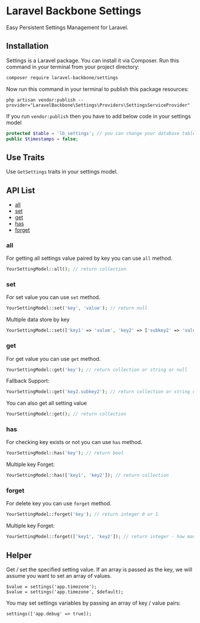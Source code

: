 # Laravel Backbone Settings
Easy Persistent Settings Management for Laravel.

## Installation

Settings is a Laravel package. You can install it via Composer. Run this command in your terminal from your project directory:

```sh
composer require laravel-backbone/settings
```
Now run this command in your terminal to publish this package resources:

```
php artisan vendor:publish --provider="LaravelBackbone\Settings\Providers\SettingsServiceProvider"
```
If you run `vendor:publish` then you have to add below code in your settings model 
```php
protected $table = 'lb_settings'; // you can change your database table name.
public $timestamps = false;
``` 

## Use Traits
Use `GetSettings` traits in your settings model.

## API List
- [all](https://github.com/LaravelBackbone/settings#all)
- [set](https://github.com/LaravelBackbone/settings#set)
- [get](https://github.com/LaravelBackbone/settings#get)
- [has](https://github.com/LaravelBackbone/settings#has)
- [forget](https://github.com/LaravelBackbone/settings#current)

### all

For getting all settings value paired by key you can use `all` method.

```php
YourSettingModel::all(); // return collection
```

### set

For set value you can use `set` method.

```php
YourSettingModel::set('key', 'value'); // return null
```
Multiple data store by key
```php
YourSettingModel::set(['key1' => 'value', 'key2' => ['subkey2' => 'value-of-subkey2'] ]); // return null
```

### get

For get value you can use `get` method.

```php
YourSettingModel::get('key'); // return collection or string or null
```
Fallback Support:
```php
YourSettingModel::get('key2.subkey2'); // return collection or string or null
```
You can also get all setting value
```php
YourSettingModel::get(); // return collection
```

### has 
For checking key exists or not you can use `has` method.

```php
YourSettingModel::has('key'); // return bool
```
Multiple key Forget:
```php
YourSettingModel::has(['key1', 'key2']); // return collection
```

### forget

For delete key you can use `forget` method.

```php
YourSettingModel::forget('key'); // return integer 0 or 1
```
Multiple key Forget:
```php
YourSettingModel::forget(['key1', 'key2']); // return integer - how many key successfully delete.
```

## Helper
Get / set the specified setting value. If an array is passed as the key, we will assume you want to set an array of values.

```
$value = settings('app.timezone');
$value = settings('app.timezone', $default);
```
You may set settings variables by passing an array of key / value pairs:
```
settings(['app.debug' => true]);
```

